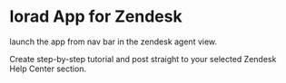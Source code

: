 # Iorad App for Zendesk

launch the app from nav bar in the zendesk agent view.

Create step-by-step tutorial and post straight to your selected Zendesk Help Center section.
